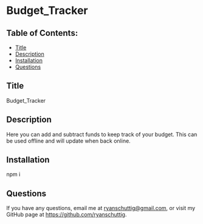 # Budget_Tracker
  
  ## Table of Contents:
  - [Title](#Title)
  - [Description](#Description)
  - [Installation](#Installation)
  - [Questions](#Questions)

  ## Title
  Budget_Tracker
  ## Description
  Here you can add and subtract funds to keep track of your budget. This can be used offline and will update when back online.
  ## Installation
  npm i
  ## Questions
  If you have any questions, email me at ryanschuttig@gmail.com, or visit my GitHub page at https://github.com/ryanschuttig.